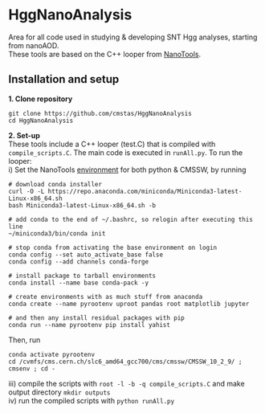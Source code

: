 # HggNanoAnalysis
Area for all code used in studying & developing SNT Hgg analyses, starting from nanoAOD.  
These tools are based on the C++ looper from [NanoTools](https://github.com/cmstas/NanoTools).  

## Installation and setup
**1. Clone repository**
```
git clone https://github.com/cmstas/HggNanoAnalysis
cd HggNanoAnalysis
```

**2. Set-up**  
These tools include a C++ looper (test.C) that is compiled with ```compile_scripts.C```. The main code is executed in ```runAll.py```.
To run the looper:  
i) Set the NanoTools [environment](https://github.com/cmstas/NanoTools) for both python & CMSSW, by running  
  
```
# download conda installer
curl -O -L https://repo.anaconda.com/miniconda/Miniconda3-latest-Linux-x86_64.sh
bash Miniconda3-latest-Linux-x86_64.sh -b 

# add conda to the end of ~/.bashrc, so relogin after executing this line
~/miniconda3/bin/conda init

# stop conda from activating the base environment on login
conda config --set auto_activate_base false
conda config --add channels conda-forge

# install package to tarball environments
conda install --name base conda-pack -y

# create environments with as much stuff from anaconda
conda create --name pyrootenv uproot pandas root matplotlib jupyter

# and then any install residual packages with pip
conda run --name pyrootenv pip install yahist
```  
  
Then, run 
```
conda activate pyrootenv
cd /cvmfs/cms.cern.ch/slc6_amd64_gcc700/cms/cmssw/CMSSW_10_2_9/ ; cmsenv ; cd -
```  

iii) compile the scripts  with  ```root -l -b -q compile_scripts.C```  and make output directory ```mkdir outputs```  
iv) run the compiled scripts with ```python runAll.py```  
